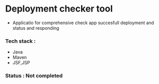 # Deployment checker tool

- Applicatio for comprehensive check app succesfull deployment and status and responding

### Tech stack : 

  - Java
  - Maven
  - JSF,JSP
  
  ### Status : Not completed



